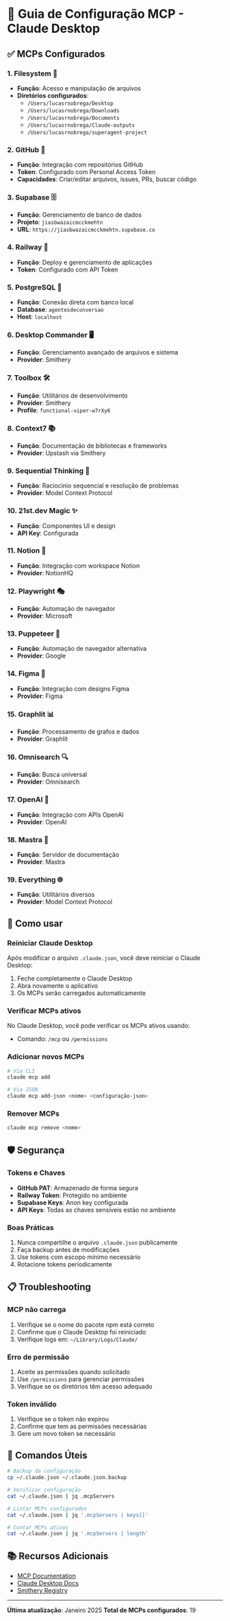 # 🚀 Guia de Configuração MCP - Claude Desktop

## ✅ MCPs Configurados

### 1. **Filesystem** 📁
- **Função**: Acesso e manipulação de arquivos
- **Diretórios configurados**:
  - `/Users/lucasrnobrega/Desktop`
  - `/Users/lucasrnobrega/Downloads`
  - `/Users/lucasrnobrega/Documents`
  - `/Users/lucasrnobrega/Claude-outputs`
  - `/Users/lucasrnobrega/superagent-project`

### 2. **GitHub** 🐙
- **Função**: Integração com repositórios GitHub
- **Token**: Configurado com Personal Access Token
- **Capacidades**: Criar/editar arquivos, issues, PRs, buscar código

### 3. **Supabase** 🗄️
- **Função**: Gerenciamento de banco de dados
- **Projeto**: `jiasbwazaicmcckmehtn`
- **URL**: `https://jiasbwazaicmcckmehtn.supabase.co`

### 4. **Railway** 🚂
- **Função**: Deploy e gerenciamento de aplicações
- **Token**: Configurado com API Token

### 5. **PostgreSQL** 🐘
- **Função**: Conexão direta com banco local
- **Database**: `agentesdeconversao`
- **Host**: `localhost`

### 6. **Desktop Commander** 🖥️
- **Função**: Gerenciamento avançado de arquivos e sistema
- **Provider**: Smithery

### 7. **Toolbox** 🛠️
- **Função**: Utilitários de desenvolvimento
- **Provider**: Smithery
- **Profile**: `functional-viper-w7rXy6`

### 8. **Context7** 📚
- **Função**: Documentação de bibliotecas e frameworks
- **Provider**: Upstash via Smithery

### 9. **Sequential Thinking** 🧠
- **Função**: Raciocínio sequencial e resolução de problemas
- **Provider**: Model Context Protocol

### 10. **21st.dev Magic** ✨
- **Função**: Componentes UI e design
- **API Key**: Configurada

### 11. **Notion** 📝
- **Função**: Integração com workspace Notion
- **Provider**: NotionHQ

### 12. **Playwright** 🎭
- **Função**: Automação de navegador
- **Provider**: Microsoft

### 13. **Puppeteer** 🎪
- **Função**: Automação de navegador alternativa
- **Provider**: Google

### 14. **Figma** 🎨
- **Função**: Integração com designs Figma
- **Provider**: Figma

### 15. **Graphlit** 📊
- **Função**: Processamento de grafos e dados
- **Provider**: Graphlit

### 16. **Omnisearch** 🔍
- **Função**: Busca universal
- **Provider**: Omnisearch

### 17. **OpenAI** 🤖
- **Função**: Integração com APIs OpenAI
- **Provider**: OpenAI

### 18. **Mastra** 📖
- **Função**: Servidor de documentação
- **Provider**: Mastra

### 19. **Everything** 🌐
- **Função**: Utilitários diversos
- **Provider**: Model Context Protocol

## 🔧 Como usar

### Reiniciar Claude Desktop
Após modificar o arquivo `.claude.json`, você deve reiniciar o Claude Desktop:
1. Feche completamente o Claude Desktop
2. Abra novamente o aplicativo
3. Os MCPs serão carregados automaticamente

### Verificar MCPs ativos
No Claude Desktop, você pode verificar os MCPs ativos usando:
- Comando: `/mcp` ou `/permissions`

### Adicionar novos MCPs
```bash
# Via CLI
claude mcp add

# Via JSON
claude mcp add-json <nome> <configuração-json>
```

### Remover MCPs
```bash
claude mcp remove <nome>
```

## 🛡️ Segurança

### Tokens e Chaves
- **GitHub PAT**: Armazenado de forma segura
- **Railway Token**: Protegido no ambiente
- **Supabase Keys**: Anon key configurada
- **API Keys**: Todas as chaves sensíveis estão no ambiente

### Boas Práticas
1. Nunca compartilhe o arquivo `.claude.json` publicamente
2. Faça backup antes de modificações
3. Use tokens com escopo mínimo necessário
4. Rotacione tokens periodicamente

## 📋 Troubleshooting

### MCP não carrega
1. Verifique se o nome do pacote npm está correto
2. Confirme que o Claude Desktop foi reiniciado
3. Verifique logs em: `~/Library/Logs/Claude/`

### Erro de permissão
1. Aceite as permissões quando solicitado
2. Use `/permissions` para gerenciar permissões
3. Verifique se os diretórios têm acesso adequado

### Token inválido
1. Verifique se o token não expirou
2. Confirme que tem as permissões necessárias
3. Gere um novo token se necessário

## 🚀 Comandos Úteis

```bash
# Backup da configuração
cp ~/.claude.json ~/.claude.json.backup

# Verificar configuração
cat ~/.claude.json | jq .mcpServers

# Listar MCPs configurados
cat ~/.claude.json | jq '.mcpServers | keys[]'

# Contar MCPs ativos
cat ~/.claude.json | jq '.mcpServers | length'
```

## 📚 Recursos Adicionais

- [MCP Documentation](https://modelcontextprotocol.org)
- [Claude Desktop Docs](https://docs.anthropic.com/claude-desktop)
- [Smithery Registry](https://smithery.ai)

---

**Última atualização**: Janeiro 2025
**Total de MCPs configurados**: 19